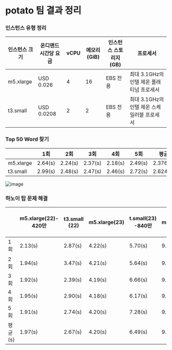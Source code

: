 # potato 팀 결과 정리

### 인스턴스 유형 정리
| 인스턴스 크기 | 온디맨드 시간당 요금 | vCPU | 메모리(GiB) | 인스턴스 스토리지(GB) | 프로세서 |
| --- | --- | --- | --- | --- | --- |
| m5.xlarge | USD 0.026 | 4 | 16 | EBS 전용 | 최대 3.1GHz의 인텔 제온 플래티넘 프로세서 |
| t3.small | USD 0.0208 | 2 | 2 | EBS 전용 | 최대 3.1GHz의 인텔 제온 스케일러블 프로세서 |

### Top 50 Word 찾기
|           | 1회         | 2회         | 3회       | 4회       | 5회       | 평균    |
|-----------|-----------|-----------|---------|---------|---------|---------|
| m5.xlarge | 2.64(s)   | 2.24(s)   | 2.37(s) | 2.18(s) | 2.49(s) | 2.376(s)|
| t3.small  | 2.99(s)   | 2.48(s)   | 2.47(s) | 2.46(s) | 2.72(s) | 2.624(s)|

![image](https://github.com/koorukuroo/pda_4th/assets/117283341/d19e46ee-3b9b-4fef-a38c-6d1f55ad93f3)


### 하노이 탑 문제 해결
|       | m5.xlarge(22)- 420만 | t3.small (22) | m5.xlarge(23) | t.small(23) -840만 | m5.xlarge(24) | t.small(24) 1670만 | m5.xlarge(25) | t.small (25) 3300만 |
|-------|-----------------------------|-----------|------------------|------------------|------------------|------------------|------------------|------------------|
| 1회| 2.13(s)                     | 2.87(s)   | 4.22(s)          | 5.70(s)          | 9.15(s)          | 12.30(s)         | 19.6(s)          | 진행중 사망       |
| 2회  | 1.94(s)                     | 3.47(s)   | 4.21(s)          | 5.64(s)          | 9.27(s)          | 13.20(s)         |                  |   진행중 사망          |
| 3회  | 1.92(s)                     | 2.39(s)   | 4.19(s)          | 6.66(s)          | 9.09(s)          | 12.58(s)         |                  |                  |
| 4회  | 1.95(s)                     | 2.90(s)   | 4.18(s)          | 6.17(s)          | 9.07(s)          | 13.09(s)         |                  |                  |
| 5회  | 1.91(s)                     | 2.74(s)   | 4.20(s)          | 7.28(s)          | 9.08(s)          | 13.01(s)         |                  |                  |
| 평균(s)| 1.97(s)                     | 2.67(s)   | 4.20(s)          | 6.49(s)          | 9.13(s)          | 12.64(s)         | 19.6(s)          | 진행중 사망    |
